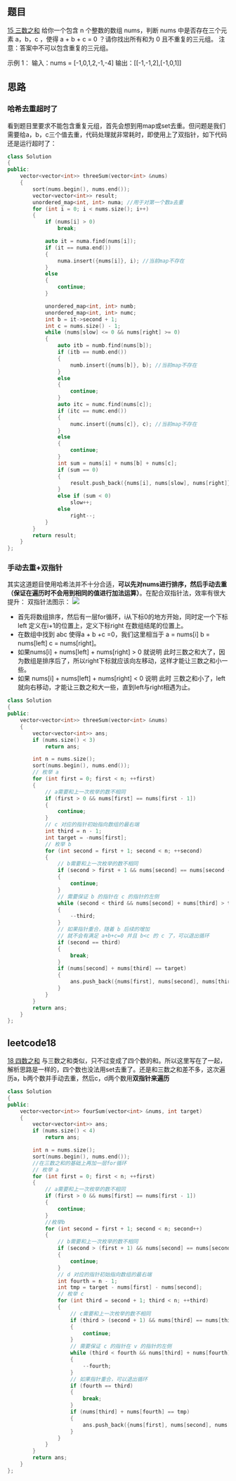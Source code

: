 ## 题目
[15 三数之和](https://leetcode-cn.com/problems/3sum/submissions/)
给你一个包含 n 个整数的数组 nums，判断 nums 中是否存在三个元素 a，b，c ，使得 a + b + c = 0 ？请你找出所有和为 0 且不重复的三元组。
注意：答案中不可以包含重复的三元组。

示例 1：
输入：nums = [-1,0,1,2,-1,-4]
输出：[[-1,-1,2],[-1,0,1]]
## 思路
### 哈希去重超时了
看到题目里要求不能包含重复元组，首先会想到用map或set去重。但问题是我们需要给a，b，c三个值去重，代码处理就非常耗时，即使用上了双指针，如下代码还是运行超时了：
```cpp
class Solution
{
public:
    vector<vector<int>> threeSum(vector<int> &nums)
    {
        sort(nums.begin(), nums.end());
        vector<vector<int>> result;
        unordered_map<int, int> numa; //用于对第一个数a去重
        for (int i = 0; i < nums.size(); i++)
        {
            if (nums[i] > 0)
                break;

            auto it = numa.find(nums[i]);
            if (it == numa.end())
            {
                numa.insert({nums[i]}, i); //当前map不存在
            }
            else
            {
                continue;
            }

            unordered_map<int, int> numb;
            unordered_map<int, int> numc;
            int b = it->second + 1;
            int c = nums.size() - 1;
            while (nums[slow] <= 0 && nums[right] >= 0)
            {
                auto itb = numb.find(nums[b]);
                if (itb == numb.end())
                {
                    numb.insert({nums[b]}, b); //当前map不存在
                }
                else
                {
                    continue;
                }
                auto itc = numc.find(nums[c]);
                if (itc == numc.end())
                {
                    numc.insert({nums[c]}, c); //当前map不存在
                }
                else
                {
                    continue;
                }
                int sum = nums[i] + nums[b] + nums[c];
                if (sum == 0)
                {
                    result.push_back({nums[i], nums[slow], nums[right]});
                }
                else if (sum < 0)
                    slow++;
                else
                    right--;
            }
        }
        return result;
    }
};
```
### 手动去重+双指针
其实这道题目使用哈希法并不十分合适，**可以先对nums进行排序，然后手动去重（保证在遍历时不会用到相同的值进行加法运算）**。在配合双指针法，效率有很大提升：
双指针法图示：
![](leetcode15&18.assets/1645458821986-83d65fdc-8af7-4095-91bb-857201312154.gif)

- 首先将数组排序，然后有一层for循环，i从下标0的地方开始，同时定一个下标left 定义在i+1的位置上，定义下标right 在数组结尾的位置上。
- 在数组中找到 abc 使得a + b +c =0，我们这里相当于 a = nums[i] b = nums[left] c = nums[right]。
- 如果nums[i] + nums[left] + nums[right] > 0 就说明 此时三数之和大了，因为数组是排序后了，所以right下标就应该向左移动，这样才能让三数之和小一些。
- 如果 nums[i] + nums[left] + nums[right] < 0 说明 此时 三数之和小了，left 就向右移动，才能让三数之和大一些，直到left与right相遇为止。
```cpp
class Solution
{
public:
    vector<vector<int>> threeSum(vector<int> &nums)
    {
        vector<vector<int>> ans;
        if (nums.size() < 3)
            return ans;

        int n = nums.size();
        sort(nums.begin(), nums.end());
        // 枚举 a
        for (int first = 0; first < n; ++first)
        {
            // a需要和上一次枚举的数不相同
            if (first > 0 && nums[first] == nums[first - 1])
            {
                continue;
            }
            // c 对应的指针初始指向数组的最右端
            int third = n - 1;
            int target = -nums[first];
            // 枚举 b
            for (int second = first + 1; second < n; ++second)
            {
                // b需要和上一次枚举的数不相同
                if (second > first + 1 && nums[second] == nums[second - 1])
                {
                    continue;
                }
                // 需要保证 b 的指针在 c 的指针的左侧
                while (second < third && nums[second] + nums[third] > target)
                {
                    --third;
                }
                // 如果指针重合，随着 b 后续的增加
                // 就不会有满足 a+b+c=0 并且 b<c 的 c 了，可以退出循环
                if (second == third)
                {
                    break;
                }
                if (nums[second] + nums[third] == target)
                {
                    ans.push_back({nums[first], nums[second], nums[third]});
                }
            }
        }
        return ans;
    }
};
```
## leetcode18
[18 四数之和](https://leetcode-cn.com/problems/4sum/)
与三数之和类似，只不过变成了四个数的和。所以这里写在了一起，解析思路是一样的，四个数也没法用set去重了。还是和三数之和差不多，这次遍历a，b两个数并手动去重，然后c，d两个数用**双指针来遍历**
```cpp
class Solution
{
public:
    vector<vector<int>> fourSum(vector<int> &nums, int target)
    {
        vector<vector<int>> ans;
        if (nums.size() < 4)
            return ans;

        int n = nums.size();
        sort(nums.begin(), nums.end());
        //在三数之和的基础上再加一层for循环
        // 枚举 a
        for (int first = 0; first < n; ++first)
        {
            // a需要和上一次枚举的数不相同
            if (first > 0 && nums[first] == nums[first - 1])
            {
                continue;
            }
            //枚举b
            for (int second = first + 1; second < n; second++)
            {
                // b需要和上一次枚举的数不相同
                if (second > (first + 1) && nums[second] == nums[second - 1])
                {
                    continue;
                }
                // d 对应的指针初始指向数组的最右端
                int fourth = n - 1;
                int tmp = target - nums[first] - nums[second];
                // 枚举 c
                for (int third = second + 1; third < n; ++third)
                {
                    // c需要和上一次枚举的数不相同
                    if (third > (second + 1) && nums[third] == nums[third - 1])
                    {
                        continue;
                    }
                    // 需要保证 c 的指针在 v 的指针的左侧
                    while (third < fourth && nums[third] + nums[fourth] > tmp)
                    {
                        --fourth;
                    }
                    // 如果指针重合，可以退出循环
                    if (fourth == third)
                    {
                        break;
                    }
                    if (nums[third] + nums[fourth] == tmp)
                    {
                        ans.push_back({nums[first], nums[second], nums[third], nums[fourth]});
                    }
                }
            }
        }
        return ans;
    }
};
```
